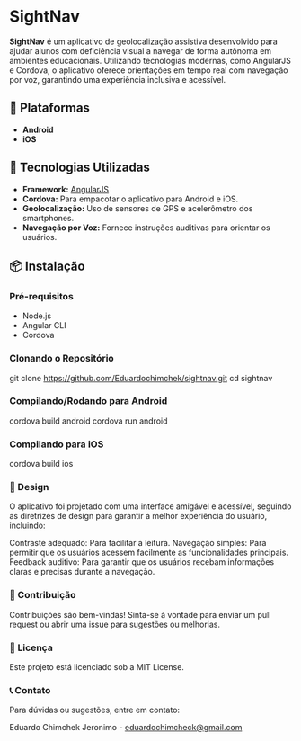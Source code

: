 # SightNav

**SightNav** é um aplicativo de geolocalização assistiva desenvolvido para ajudar alunos com deficiência visual a navegar de forma autônoma em ambientes educacionais. Utilizando tecnologias modernas, como AngularJS e Cordova, o aplicativo oferece orientações em tempo real com navegação por voz, garantindo uma experiência inclusiva e acessível.

## 📱 Plataformas

- **Android**
- **iOS**

## 🚀 Tecnologias Utilizadas

- **Framework:** [AngularJS](https://angularjs.org/)
- **Cordova:** Para empacotar o aplicativo para Android e iOS.
- **Geolocalização:** Uso de sensores de GPS e acelerômetro dos smartphones.
- **Navegação por Voz:** Fornece instruções auditivas para orientar os usuários.

## 📦 Instalação

### Pré-requisitos

- Node.js
- Angular CLI
- Cordova

### Clonando o Repositório

git clone https://github.com/Eduardochimchek/sightnav.git
cd sightnav

### Compilando/Rodando para Android

cordova build android
cordova run android

### Compilando para iOS

cordova build ios

### 🎨 Design

O aplicativo foi projetado com uma interface amigável e acessível, seguindo as diretrizes de design para garantir a melhor experiência do usuário, incluindo:

Contraste adequado: Para facilitar a leitura.
Navegação simples: Para permitir que os usuários acessem facilmente as funcionalidades principais.
Feedback auditivo: Para garantir que os usuários recebam informações claras e precisas durante a navegação.

### 📝 Contribuição

Contribuições são bem-vindas! Sinta-se à vontade para enviar um pull request ou abrir uma issue para sugestões ou melhorias.

### 📄 Licença

Este projeto está licenciado sob a MIT License.

### 📞 Contato

Para dúvidas ou sugestões, entre em contato:

Eduardo Chimchek Jeronimo - eduardochimcheck@gmail.com
